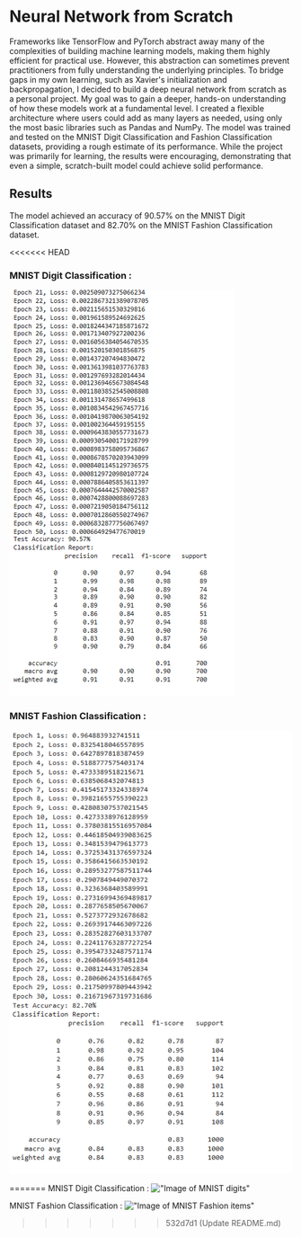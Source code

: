 
# Neural Network from Scratch 


Frameworks like TensorFlow and PyTorch abstract away many of the complexities of building machine learning models, making them highly efficient for practical use. However, this abstraction can sometimes prevent practitioners from fully understanding the underlying principles. To bridge gaps in my own learning, such as Xavier's initialization and backpropagation, I decided to build a deep neural network from scratch as a personal project. My goal was to gain a deeper, hands-on understanding of how these models work at a fundamental level. I created a flexible architecture where users could add as many layers as needed, using only the most basic libraries such as Pandas and NumPy. The model was trained and tested on the MNIST Digit Classification and Fashion Classification datasets, providing a rough estimate of its performance. While the project was primarily for learning, the results were encouraging, demonstrating that even a simple, scratch-built model could achieve solid performance.
 


## Results

The model achieved an accuracy of 90.57% on the MNIST Digit Classification dataset and 82.70% on the MNIST Fashion Classification dataset.

<<<<<<< HEAD
### MNIST Digit Classification :
![Image](MNIST.png)

### MNIST Fashion Classification :
![Image](MNIST_Fashion.png)



=======
MNIST Digit Classification :
!["Image of MNIST digits"](https://raw.githubusercontent.com/AHB102/MNIST_NN_from_scratch/main/Results/MNIST.png)

MNIST Fashion Classification :
!["Image of MNIST Fashion items"](https://raw.githubusercontent.com/AHB102/MNIST_NN_from_scratch/main/Results/MNIST_Fashion.png)
>>>>>>> 532d7d1 (Update README.md)
